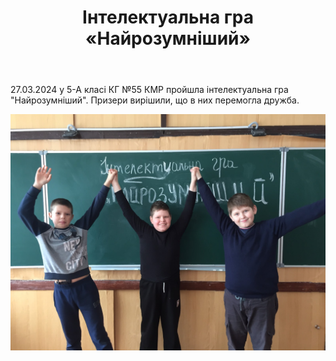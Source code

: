 ﻿---
title: Інтелектуальна гра «Найрозумніший»
---

27.03.2024 у 5-А класі КГ №55 КМР пройшла інтелектуальна гра "Найрозумніший". Призери вирішили, що в них перемогла дружба.

![](image.jpg)
